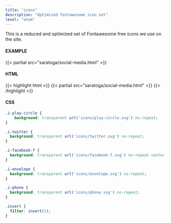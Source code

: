 ```yaml
---
title: "icons"
description: "Optimized fontawesome icon set"
level: "atom"
---
```


This is a reduced and optimized set of Fontawesome free icons we use on the site.

#### EXAMPLE
{{< partial src="saratoga/social-media.html" >}}

#### HTML
{{< highlight html >}}
{{< partial src="saratoga/social-media.html" >}}
{{< /highlight >}}

#### CSS
```css
.i-play-circle {
	background: transparent url('icons/play-circle.svg') no-repeat;
}

.i-twitter {
  background: transparent url('icons/twitter.svg') no-repeat;
}

.i-facebook-f {
  background: transparent url('icons/facebook-f.svg') no-repeat center;
}

.i-envelope {
  background: transparent url('icons/envelope.svg') no-repeat;
}

.i-phone {
  background: transparent url('icons/phone.svg') no-repeat;
}

.invert {
  filter: invert(1);
}
```
